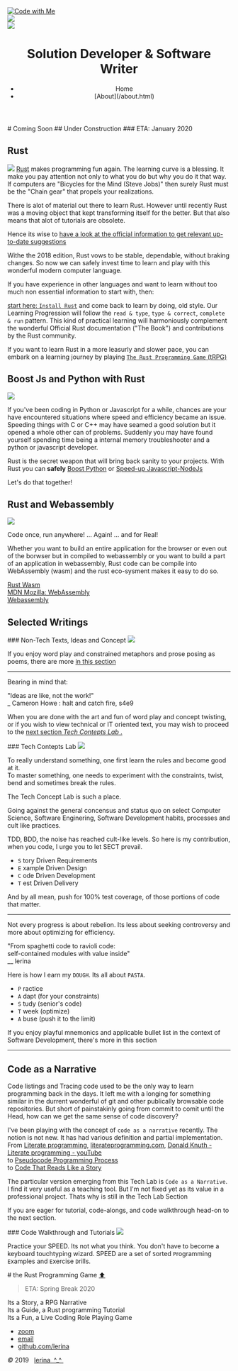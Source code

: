 <link href="https://fonts.googleapis.com/css?family=Architects+Daughter|Inconsolata&display=swap" rel="stylesheet"> 
<!-- img id="topPix" src="./pix/lRustRPG.jpg" / -->
<section class="sponsors">
<div class="sponsor hero" id="cop"><a href="#Rust_prog">
<img class="topPix" src="./pix/lets_code.svg" alt="Code with Me" /></a>
</div>
<div class="sponsor hero" id="id_pat"><a href="#writings">
<img class="topPix" id="id_patterns" src="./pix/selected_writings.svg" />
</a>
</div>
<div class="sponsor hero" id="spike_walk"><a href="#tRPG">
<img class="topPix" id="spike" src="./pix/tRPG.svg" />
</a>
</div>

</section><!-- sponsors -->

<div class="container">
<header class="main-header clearfix">

# Solution Developer & Software Writer

<nav class="main-menu">
<ul>
<li class="main-menu__item">Home</li>
<li class="main-menu__item">[About](/about.html)</li>
</ul>
</nav><!-- nav -->
</header><!-- header -->

<section class="sponsors-wrapper clearfix">
<main class="content-area">
<div class="center">
# Coming Soon
## Under Construction
### ETA: January 2020
</div>

</main>

<section class="sponsors">
<div class="sponsor pink" id="RUST">
<h2 id="Rust_prog">Rust</h2>
<img class="autofit" src="./pix/Rust_programming_language_logo.svg" />
<a href="https://www.rust-lang.org/">Rust</a> makes programming fun again. The learning curve is a blessing.
It make you pay attention not only to what you do but why you do it that way. 
If computers are <quote>"Bicycles for the Mind (Steve Jobs)"</quote> then surely Rust must be the "Chain gear" that propels your realizations.

There is alot of material out there to learn Rust. However until recently Rust 
was a moving object that kept transforming itself for the better. 
But that also means that alot of tutorials are obsolete.

Hence its wise to <a href="https://www.rust-lang.org/learn"> have a look at the official information to get relevant up-to-date suggestions</a>

Withe the 2018 edition, Rust vows to be stable, dependable, without braking changes. 
So now we can safely invest time to learn and play with this wonderful modern computer language.

If you have experience in other languages and want to learn without too much non essential information to start with, then: 

[start here: `Install Rust`](https://www.rust-lang.org/tools/install) and come back to learn by doing, old style. 
Our Learning Progression will follow the `read & type`, `type & correct`, `complete & run` pattern.
This kind of practical learning will harmoniously complement the wonderful Official Rust documentation ("The Book") and contributions by the Rust community.

If you want to learn Rust in a more leasurly and slower pace, you can embark on a learning journey 
by playing <a href="#tRPG">`The Rust Programming Game` (tRPG)</a>
</div>

<div class="sponsor purple" id="BOOST">
<h2 id="Js-Py_ffi">Boost Js and Python with Rust</h2>
<img class="autofit" src="./pix/Python_JavaScript_logo.svg" />

If you've been coding in Python or Javascript for a while, chances are your have encountered situations
where speed and efficiency became an issue. Speeding things with C or C++ may have seamed a good solution but it opened a whole other can of problems.
Suddenly you may have found yourself spending time being a internal memory troubleshooter and a python or javascript developer.

Rust is the secret weapon that will bring back sanity to your projects. 
With Rust you can <b>safely</b> <a href="https://blog.sentry.io/2016/10/19/fixing-python-performance-with-rust" target="_bank">Boost Python</a> or [Speed-up Javascript-NodeJs]()

Let's do that together!
</div>

<div class="sponsor blue" id="WASM">
<h2 id="wasm_prog">Rust and Webassembly</h2>
<img class="autofit" src="./pix/Web_Assembly_Logo.svg" />

Code once, run anywhere! ... Again! ... and for Real!

Whether you want to build an entire application for the browser or even out of the borwser but in compiled to webassembly
or you want to build a part of an application in webassembly, Rust code can be compile into WebAssembly (wasm) and the rust 
eco-sysment makes it easy to do so.

[Rust Wasm](https://rustwasm.github.io/docs/book/)  
[MDN Mozilla: WebAssembly](https://developer.mozilla.org/en-US/docs/WebAssembly)  
[Webassembly](https://webassembly.org/)  
</div>

</section>

<h2>Selected Writings</h2>
<section class="sponsors">
<div class="sponsor pink" id="writings">
### Non-Tech Texts, Ideas and Concept

<img class="autofit" src="./pix/peace.svg" />

If you enjoy word play and constrained metaphors 
and prose posing as poems, there are more 
<a href="./writings/index.html"> in this section</a>



---

Bearing in mind that:


"Ideas are like, not the work!"  
    _ Cameron Howe : halt and catch fire, s4e9  


When you are done with the art and fun of word play and concept twisting,
or if you wish to view technical or IT oriented text, you may wish to proceed 
to the <a href="#process">next section *Tech Contepts Lab* .</a>

</div>
<div class="sponsor purple" id="process">
### Tech Contepts Lab


<img class="autofit" src="./pix/flasks.svg" />

To really understand something, one first learn the rules and become good at it.   
To master something, one needs to experiment with the constraints, twist, bend 
and sometimes break the rules.   

The Tech Concept Lab is such a place.

Going against the general concensus and status quo on select Computer Science,
Software Enginering, Software Development habits, processes and cult like practices.

TDD, BDD, the noise has reached cult-like levels. 
So here is my contribution, when you code, I urge you to let SECT prevail.

- `S` tory Driven Requirements
- `E` xample Driven Design
- `C` ode Driven Development
- `T` est Driven Delivery

And by all mean, push for 100% test coverage, of those portions of code 
that matter.

---

Not every progress is about rebelion. Its less about seeking controversy and
more about optimizing for efficiency.


"From spaghetti code to ravioli code:   
 self-contained modules with value inside"  
                                 __ lerina  

Here is how I earn my `DOUGH`. Its all about `PASTA`.

- `P` ractice  
- `A` dapt (for your constraints)  
- `S` tudy (senior's code)  
- `T` week (optimize)  
- `A` buse (push it to the limit)  

If you enjoy playful mnemonics and applicable bullet list in the context of Software Development, 
there's more in this section

---

## Code as a Narrative

Code listings and Tracing code used to be the only way to learn programming back in the days.
It left me with a longing for something similar in the durrent wonderful of git and other publically browsable code repositories.
But short of painstakinly going from commit to comit until the Head, how can we get the same sense of code discovery?

I've been playing with the concept of `code as a narrative` recently. The notion is not new.
It has had various definition and partial implementation.  
From [Literate programming](https://en.wikipedia.org/wiki/Literate_programming),  [literateprogramming.com](http://www.literateprogramming.com/), [Donald Knuth - Literate programming - youTube](https://www.youtube.com/watch?v=bTkXg2LZIMQ)  
to [Pseudocode Programming Process](https://www.oreilly.com/library/view/code-complete-second/0735619670/ch09.html)  
to [Code That Reads Like a Story](https://lightsonsoftware.com/writing-code-that-reads-like-a-story/)  

The particular version emerging from this Tech Lab is `Code as a Narrative`. 
I find it very useful as a teaching tool. But I'm not fixed yet as its value in 
a professional project. Thats why is still in the Tech Lab Section

If you are eager for tutorial, code-alongs, and code walkthrough head-on to the next section.

</div>
<div class="sponsor blue" id="output">
### Code Walkthrough and Tutorials

<img class="autofit" src="./pix/speed-practice.svg" />

Practice your SPEED.  Its not what you think. You don't have to become a keyboard touchtyping wizard.
SPEED are a set of `S`orted `P`rogramming `E`xamples and `E`xercise `D`rills.



</div>
</section><!-- sponsors -->
</section><!-- sponsors-wrapper -->

<section class="sponsors-wrapper clearfix">
<section class="sponsors">

<div class="center hero" id="tRPG"> 
# the Rust Programming Game <a class="hover_show" href="#Rust_prog">⬆ </a>

> ETA: Spring Break 2020


<div class="sponsor pink"> Its a Story, a RPG Narrative</div>
<div class="sponsor purple"> Its a Guide, a Rust programming Tutorial</div>
<div class="sponsor blue"> Its a Fun, a Live Coding Role Playing Game</div>

</section><!-- sponsors -->
</section><!-- sponsors-wrapper -->

</div>

</div><!-- container -->

<footer class="footer">

-   [zoom]()
-   [email](mailto:learningrustrpg@gmail.com)
-   [github.com/lerina](https://github.com/lerina)


<div id="copy"><em>&#xa9;</em> 2019  &nbsp; <a href="http://razafy.com" target="_blank"> <span class="le">le</span><span class="ri">ri</span><span class="na">na</span>  ^_^ </a></div>

</footer><!-- footer -->

